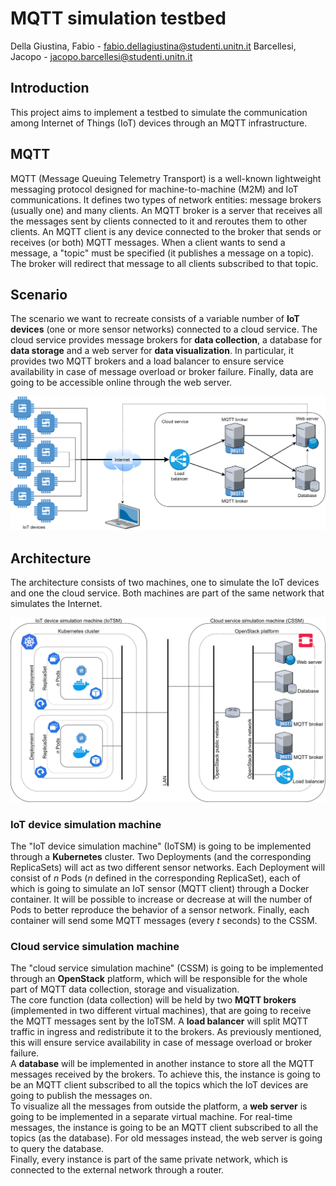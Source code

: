 # MQTT simulation testbed

Della Giustina, Fabio - fabio.dellagiustina@studenti.unitn.it
Barcellesi, Jacopo - jacopo.barcellesi@studenti.unitn.it

## Introduction
This project aims to implement a testbed to simulate the communication among Internet of Things (IoT) devices through an MQTT infrastructure.

## MQTT
MQTT (Message Queuing Telemetry Transport) is a well-known lightweight messaging protocol designed for machine-to-machine (M2M) and IoT communications. It defines two types of network entities: message brokers (usually one) and many clients. An MQTT broker is a server that receives all the messages sent by clients connected to it and reroutes them to other clients. An MQTT client is any device connected to the broker that sends or receives (or both) MQTT messages. When a client wants to send a message, a "topic" must be specified (it publishes a message on a topic). The broker will redirect that message to all clients subscribed to that topic.

## Scenario
The scenario we want to recreate consists of a variable number of **IoT devices** (one or more sensor networks) connected to a cloud service. The cloud service provides message brokers for **data collection**, a database for **data storage** and a web server for **data visualization**. In particular, it provides two MQTT brokers and a load balancer to ensure service availability in case of message overload or broker failure. Finally, data are going to be accessible online through the web server.

![alt text](dataflow.png "Dataflow")

## Architecture
The architecture consists of two machines, one to simulate the IoT devices and one the cloud service. Both machines are part of the same network that simulates the Internet.

![alt text](architecture.png "Architecture")

### IoT device simulation machine
The "IoT device simulation machine" (IoTSM) is going to be implemented through a **Kubernetes** cluster. Two Deployments (and the corresponding ReplicaSets) will act as two different sensor networks. Each Deployment will consist of *n* Pods (*n* defined in the corresponding ReplicaSet), each of which is going to simulate an IoT sensor (MQTT client) through a Docker container. It will be possible to increase or decrease at will the number of Pods to better reproduce the behavior of a sensor network. Finally, each container will send some MQTT messages (every *t* seconds) to the CSSM.

### Cloud service simulation machine
The "cloud service simulation machine" (CSSM) is going to be implemented through an **OpenStack** platform, which will be responsible for the whole part of MQTT data collection, storage and visualization.  
The core function (data collection) will be held by two **MQTT brokers** (implemented in two different virtual machines), that are going to receive the MQTT messages sent by the IoTSM. A **load balancer** will split MQTT traffic in ingress and redistribute it to the brokers. As previously mentioned, this will ensure service availability in case of message overload or broker failure.  
A **database** will be implemented in another instance to store all the MQTT messages received by the brokers. To achieve this, the instance is going to be an MQTT client subscribed to all the topics which the IoT devices are going to publish the messages on.  
To visualize all the messages from outside the platform, a **web server** is going to be implemented in a separate virtual machine. For real-time messages, the instance is going to be an MQTT client subscribed to all the topics (as the database). For old messages instead, the web server is going to query the database.  
Finally, every instance is part of the same private network, which is connected to the external network through a router.

